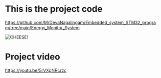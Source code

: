 # This is the project code

https://github.com/MrDevaNagalingam/Embedded_system_STM32_program/tree/main/Energy_Monitor_System

![CHEESE!](https://www.notion.so/image/https%3A%2F%2Fprod-files-secure.s3.us-west-2.amazonaws.com%2F1fc35322-8c87-47c7-b79d-c9cbaac19419%2Ffaeff58c-051e-4485-97ae-57e60ae36467%2F776a4b7f-5620-4bed-8401-137a63db5821.png?table=block&id=e6738b3e-9d5d-4d21-aca6-508070230a49&spaceId=1fc35322-8c87-47c7-b79d-c9cbaac19419&width=2000&userId=c422cb21-a887-4da9-9a06-ceb2aa80efca&cache=v2)

# Project video
https://youtu.be/5rVXpNRcrzc
